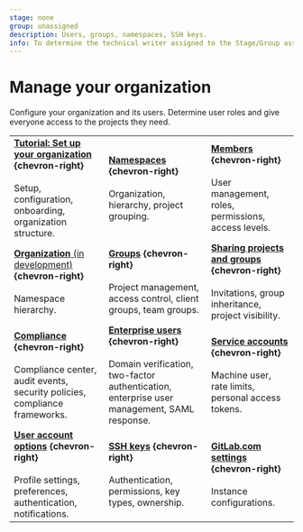 ```yaml
---
stage: none
group: unassigned
description: Users, groups, namespaces, SSH keys.
info: To determine the technical writer assigned to the Stage/Group associated with this page, see https://handbook.gitlab.com/handbook/product/ux/technical-writing/#assignments
---
```


# Manage your organization

Configure your organization and its users. Determine user roles
and give everyone access to the projects they need.

| | | |
|--|--|--|
| [**Tutorial: Set up your organization**](../tutorials/manage_user/index.md) **{chevron-right}**<br><br>Setup, configuration, onboarding, organization structure. | [**Namespaces**](../user/namespace/index.md) **{chevron-right}**<br><br>Organization, hierarchy, project grouping. | [**Members**](../user/project/members/index.md) **{chevron-right}**<br><br>User management, roles, permissions, access levels. |
| [**Organization** (in development)](../user/organization/index.md) **{chevron-right}**<br><br>Namespace hierarchy. | [**Groups**](../user/group/index.md) **{chevron-right}**<br><br>Project management, access control, client groups, team groups. | [**Sharing projects and groups**](../user/project/members/sharing_projects_groups.md) **{chevron-right}**<br><br>Invitations, group inheritance, project visibility. |
| [**Compliance**](../administration/compliance.md) **{chevron-right}**<br><br>Compliance center, audit events, security policies, compliance frameworks. | [**Enterprise users**](../user/enterprise_user/index.md) **{chevron-right}**<br><br>Domain verification, two-factor authentication, enterprise user management, SAML response. | [**Service accounts**](../user/profile/service_accounts.md) **{chevron-right}**<br><br>Machine user, rate limits, personal access tokens. |
| [**User account options**](../user/profile/index.md) **{chevron-right}**<br><br>Profile settings, preferences, authentication, notifications. | [**SSH keys**](../user/ssh.md) **{chevron-right}**<br><br>Authentication, permissions, key types, ownership. | [**GitLab.com settings**](../user/gitlab_com/index.md) **{chevron-right}**<br><br>Instance configurations. |
